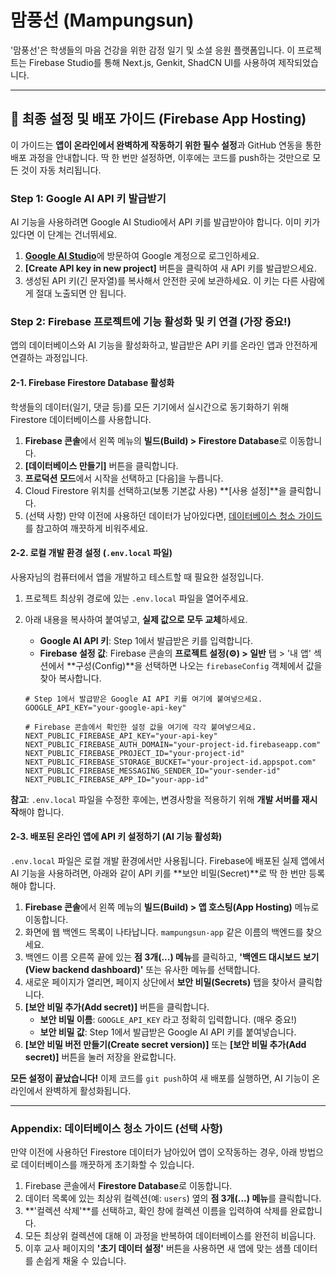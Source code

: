 # 맘풍선 (Mampungsun)

'맘풍선'은 학생들의 마음 건강을 위한 감정 일기 및 소셜 응원 플랫폼입니다. 이 프로젝트는 Firebase Studio를 통해 Next.js, Genkit, ShadCN UI를 사용하여 제작되었습니다.

---

## 🚀 최종 설정 및 배포 가이드 (Firebase App Hosting)

이 가이드는 **앱이 온라인에서 완벽하게 작동하기 위한 필수 설정**과 GitHub 연동을 통한 배포 과정을 안내합니다. 딱 한 번만 설정하면, 이후에는 코드를 push하는 것만으로 모든 것이 자동 처리됩니다.

### **Step 1: Google AI API 키 발급받기**

AI 기능을 사용하려면 Google AI Studio에서 API 키를 발급받아야 합니다. 이미 키가 있다면 이 단계는 건너뛰세요.

1.  [**Google AI Studio**](https://aistudio.google.com/app/apikey)에 방문하여 Google 계정으로 로그인하세요.
2.  **[Create API key in new project]** 버튼을 클릭하여 새 API 키를 발급받으세요.
3.  생성된 API 키(긴 문자열)를 복사해서 안전한 곳에 보관하세요. 이 키는 다른 사람에게 절대 노출되면 안 됩니다.

### **Step 2: Firebase 프로젝트에 기능 활성화 및 키 연결 (가장 중요!)**

앱의 데이터베이스와 AI 기능을 활성화하고, 발급받은 API 키를 온라인 앱과 안전하게 연결하는 과정입니다.

#### 2-1. Firebase Firestore Database 활성화

학생들의 데이터(일기, 댓글 등)를 모든 기기에서 실시간으로 동기화하기 위해 Firestore 데이터베이스를 사용합니다.

1.  **Firebase 콘솔**에서 왼쪽 메뉴의 **빌드(Build) > Firestore Database**로 이동합니다.
2.  **[데이터베이스 만들기]** 버튼을 클릭합니다.
3.  **프로덕션 모드**에서 시작을 선택하고 [다음]을 누릅니다.
4.  Cloud Firestore 위치를 선택하고(보통 기본값 사용) **[사용 설정]**을 클릭합니다.
5.  (선택 사항) 만약 이전에 사용하던 데이터가 남아있다면, [데이터베이스 청소 가이드](#-데이터베이스-청소-가이드-선택-사항)를 참고하여 깨끗하게 비워주세요.

#### 2-2. 로컬 개발 환경 설정 (`.env.local` 파일)

사용자님의 컴퓨터에서 앱을 개발하고 테스트할 때 필요한 설정입니다.

1.  프로젝트 최상위 경로에 있는 `.env.local` 파일을 열어주세요.
2.  아래 내용을 복사하여 붙여넣고, **실제 값으로 모두 교체**하세요.
    *   **Google AI API 키**: Step 1에서 발급받은 키를 입력합니다.
    *   **Firebase 설정 값**: Firebase 콘솔의 **프로젝트 설정(⚙️) > 일반** 탭 > '내 앱' 섹션에서 **구성(Config)**을 선택하면 나오는 `firebaseConfig` 객체에서 값을 찾아 복사합니다.

    ```
    # Step 1에서 발급받은 Google AI API 키를 여기에 붙여넣으세요.
    GOOGLE_API_KEY="your-google-api-key"

    # Firebase 콘솔에서 확인한 설정 값을 여기에 각각 붙여넣으세요.
    NEXT_PUBLIC_FIREBASE_API_KEY="your-api-key"
    NEXT_PUBLIC_FIREBASE_AUTH_DOMAIN="your-project-id.firebaseapp.com"
    NEXT_PUBLIC_FIREBASE_PROJECT_ID="your-project-id"
    NEXT_PUBLIC_FIREBASE_STORAGE_BUCKET="your-project-id.appspot.com"
    NEXT_PUBLIC_FIREBASE_MESSAGING_SENDER_ID="your-sender-id"
    NEXT_PUBLIC_FIREBASE_APP_ID="your-app-id"
    ```
**참고**: `.env.local` 파일을 수정한 후에는, 변경사항을 적용하기 위해 **개발 서버를 재시작**해야 합니다.

#### 2-3. 배포된 온라인 앱에 API 키 설정하기 (AI 기능 활성화)

`.env.local` 파일은 로컬 개발 환경에서만 사용됩니다. Firebase에 배포된 실제 앱에서 AI 기능을 사용하려면, 아래와 같이 API 키를 **보안 비밀(Secret)**로 딱 한 번만 등록해야 합니다.

1.  **Firebase 콘솔**에서 왼쪽 메뉴의 **빌드(Build) > 앱 호스팅(App Hosting)** 메뉴로 이동합니다.
2.  화면에 웹 백엔드 목록이 나타납니다. `mampungsun-app` 같은 이름의 백엔드를 찾으세요.
3.  백엔드 이름 오른쪽 끝에 있는 **점 3개(...) 메뉴**를 클릭하고, **'백엔드 대시보드 보기(View backend dashboard)'** 또는 유사한 메뉴를 선택합니다.
4.  새로운 페이지가 열리면, 페이지 상단에서 **보안 비밀(Secrets)** 탭을 찾아서 클릭합니다.
5.  **[보안 비밀 추가(Add secret)]** 버튼을 클릭합니다.
    *   **보안 비밀 이름**: `GOOGLE_API_KEY` 라고 정확히 입력합니다. (매우 중요!)
    *   **보안 비밀 값**: Step 1에서 발급받은 Google AI API 키를 붙여넣습니다.
6.  **[보안 비밀 버전 만들기(Create secret version)]** 또는 **[보안 비밀 추가(Add secret)]** 버튼을 눌러 저장을 완료합니다.

**모든 설정이 끝났습니다!** 이제 코드를 `git push`하여 새 배포를 실행하면, AI 기능이 온라인에서 완벽하게 활성화됩니다.

---

### **Appendix: 데이터베이스 청소 가이드 (선택 사항)**
만약 이전에 사용하던 Firestore 데이터가 남아있어 앱이 오작동하는 경우, 아래 방법으로 데이터베이스를 깨끗하게 초기화할 수 있습니다.

1.  Firebase 콘솔에서 **Firestore Database**로 이동합니다.
2.  데이터 목록에 있는 최상위 컬렉션(예: `users`) 옆의 **점 3개(...) 메뉴**를 클릭합니다.
3.  **'컬렉션 삭제'**를 선택하고, 확인 창에 컬렉션 이름을 입력하여 삭제를 완료합니다.
4.  모든 최상위 컬렉션에 대해 이 과정을 반복하여 데이터베이스를 완전히 비웁니다.
5.  이후 교사 페이지의 **'초기 데이터 설정'** 버튼을 사용하면 새 앱에 맞는 샘플 데이터를 손쉽게 채울 수 있습니다.
